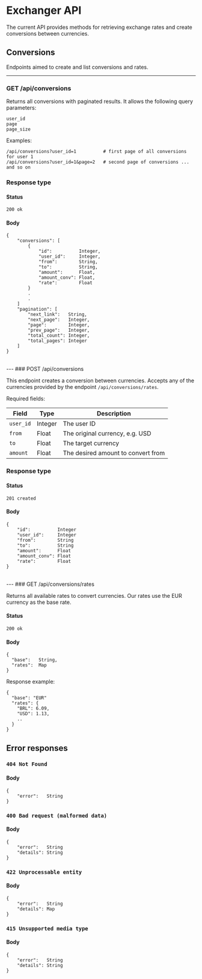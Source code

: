 # Exchanger API

The current API provides methods for retrieving exchange rates and create conversions between currencies.


## Conversions

Endpoints aimed to create and list conversions and rates.
<br />

---
### GET /api/conversions

Returns all conversions with paginated results. It allows the following query parameters:

```
user_id
page
page_size
```
Examples:

```
/api/conversions?user_id=1          # first page of all conversions for user 1
/api/conversions?user_id=1&page=2   # second page of conversions ... and so on
```

### Response type

#### Status
`200 ok`

#### Body
```
{
    "conversions": [
        {
            "id":          Integer,
            "user_id":     Integer,
            "from":        String,
            "to":          String,
            "amount":      Float,
            "amount_conv": Float,
            "rate":        Float
        }
        .
        .
    ]
    "pagination": [
        "next_link":   String,
        "next_page":   Integer,
        "page":        Integer,
        "prev_page":   Integer,
        "total_count": Integer,
        "total_pages": Integer
    ]
}
```
<br />
---
### POST /api/conversions

This endpoint creates a conversion between currencies. Accepts any of
the currencies provided by the endpoint `/api/conversions/rates`.

Required fields:

<table>
  <thead>
    <tr>
        <th>Field</th>
        <th>Type</th>
        <th>Description</th>
    </tr>
  </thead>
  <tbody>
    <tr>
        <td><code>user_id</code></td>
        <td>Integer</td>
        <td>The user ID</td>
    </tr>
    <tr>
        <td><code>from</code></td>
        <td>Float</td>
        <td>The original currency, e.g. USD</td>
    </tr>
    <tr>
        <td><code>to</code></td>
        <td>Float</td>
        <td>The target currency</td>
    </tr>
    <tr>
        <td><code>amount</code></td>
        <td>Float</td>
        <td>The desired amount to convert from</td>
    </tr>
  </tbody>
</table>

### Response type

#### Status
`201 created`

#### Body
```
{
    "id":          Integer
    "user_id":     Integer
    "from":        String
    "to":          String
    "amount":      Float
    "amount_conv": Float
    "rate":        Float
}
```

<br />
---
### GET /api/conversions/rates

Returns all available rates to convert currencies. Our rates
use the EUR currency as the base rate.

#### Status
`200 ok`

#### Body

```
{
  "base":   String,
  "rates":  Map
}
```

Response example:

```
{
  "base": "EUR"
  "rates": {
    "BRL": 6.09,
    "USD": 1.13,
    ..
  }
}
```

## Error responses

### `404 Not Found`

#### Body
```
{
    "error":   String
}
```

### `400 Bad request (malformed data)`

#### Body
```
{
    "error":   String
    "details": String
}
```

### `422 Unprocessable entity`

#### Body
```
{
    "error":   String
    "details": Map
}
```

### `415 Unsupported media type`

#### Body
```
{
    "error":   String
    "details": String
}
```
